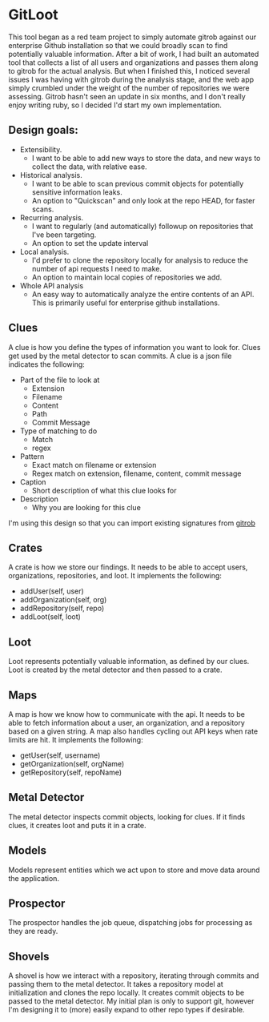 # GitLoot

This tool began as a red team project to simply automate gitrob against our enterprise Github installation so that we could broadly scan to find potentially valuable information. After a bit of work, I had built an automated tool that collects a list of all users and organizations and passes them along to gitrob for the actual analysis. But when I finished this, I noticed several issues I was having with gitrob during the analysis stage, and the web app simply crumbled under the weight of the number of repositories we were assessing. Gitrob hasn't seen an update in six months, and I don't really enjoy writing ruby, so I decided I'd start my own implementation.

## Design goals:
- Extensibility. 
	- I want to be able to add new ways to store the data, and new ways to collect the data, with relative ease.
- Historical analysis. 
	- I want to be able to scan previous commit objects for potentially sensitive information leaks.
	- An option to "Quickscan" and only look at the repo HEAD, for faster scans.
- Recurring analysis. 
	- I want to regularly (and automatically) followup on repositories that I've been targeting. 
	- An option to set the update interval
- Local analysis. 
	- I'd prefer to clone the repository locally for analysis to reduce the number of api requests I need to make.
	- An option to maintain local copies of repositories we add.
- Whole API analysis
	- An easy way to automatically analyze the entire contents of an API. This is primarily useful for enterprise github installations.


## Clues

A clue is how you define the types of information you want to look for. Clues get used by the metal detector to scan commits. A clue is a json file indicates the following:
- Part of the file to look at
	- Extension
	- Filename
	- Content
	- Path
	- Commit Message
- Type of matching to do
	- Match
	- regex
- Pattern
	- Exact match on filename or extension
	- Regex match on extension, filename, content, commit message
- Caption
	- Short description of what this clue looks for
- Description
	- Why you are looking for this clue
	
I'm using this design so that you can import existing signatures from [gitrob](https://github.com/michenriksen/gitrob/blob/master/signatures.json)


## Crates

A crate is how we store our findings. It needs to be able to accept users, organizations, repositories, and loot. It implements the following:
- addUser(self, user)
- addOrganization(self, org)
- addRepository(self, repo)
- addLoot(self, loot)


## Loot

Loot represents potentially valuable information, as defined by our clues. Loot is created by the metal detector and then passed to a crate.

## Maps

A map is how we know how to communicate with the api. It needs to be able to fetch information about a user, an organization, and a repository based on a given string. A map also handles cycling out API keys when rate limits are hit. It implements the following:
- getUser(self, username)
- getOrganization(self, orgName)
- getRepository(self, repoName)


## Metal Detector

The metal detector inspects commit objects, looking for clues. If it finds clues, it creates loot and puts it in a crate.


## Models

Models represent entities which we act upon to store and move data around the application.


## Prospector

The prospector handles the job queue, dispatching jobs for processing as they are ready. 


## Shovels

A shovel is how we interact with a repository, iterating through commits and passing them to the metal detector. It takes a repository model at initialization and clones the repo locally. It creates commit objects to be passed to the metal detector. My initial plan is only to support git, however I'm designing it to (more) easily expand to other repo types if desirable.
